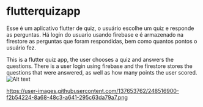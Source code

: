 # flutterquizapp

Esse é um aplicativo flutter de quiz, o usuário escolhe um quiz e responde as perguntas. 
Há login do usuario usando firebase e é armazenado na firestore as perguntas que foram respondidas, bem como quantos pontos o usuário fez.

This is a flutter quiz app, the user chooses a quiz and answers the questions. There is a user login using firebase and the firestore stores the questions that were answered, as well as how many points the user scored.
![Alt text](https://user-images.githubusercontent.com/137653762/248516900-f2b54224-8a68-48c3-a641-295c63da79a7.png)


https://user-images.githubusercontent.com/137653762/248516900-f2b54224-8a68-48c3-a641-295c63da79a7.png
